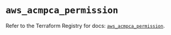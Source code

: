 # `aws_acmpca_permission`

Refer to the Terraform Registry for docs: [`aws_acmpca_permission`](https://registry.terraform.io/providers/hashicorp/aws/5.87.0/docs/resources/acmpca_permission).
